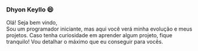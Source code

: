 ### Dhyon Keyllo 😄

Olá! Seja bem vindo,<br>
  Sou um programador iniciante, mas aqui você verá minha evolução e meus projetos. Caso tenha curiosidade em aprender algum projeto, fique tranquilo! Vou detalhar o máximo que eu conseguir para vocês.
  
  

<!--
**DhyonKeyllon/DhyonKeyllon** is a ✨ _special_ ✨ repository because its `README.md` (this file) appears on your GitHub profile.

Here are some ideas to get you started:

- 🔭 I’m currently working on ...
- 🌱 I’m currently learning ...
- 👯 I’m looking to collaborate on ...
- 🤔 I’m looking for help with ...
- 💬 Ask me about ...
- 📫 How to reach me: ...
- 😄 Pronouns: ...
- ⚡ Fun fact: ...
-->
